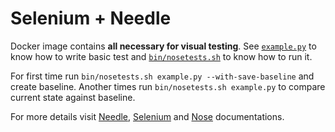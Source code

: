 # Selenium + Needle

Docker image contains **all necessary for visual testing**.
See [`example.py`](example.py) to know how to write basic test
and [`bin/nosetests.sh`](bin/nosetests.sh) to know how to run it.

For first time run `bin/nosetests.sh example.py --with-save-baseline` and create baseline.
Another times run `bin/nosetests.sh example.py` to compare current state against baseline.

For more details visit [Needle](https://needle.readthedocs.io/), [Selenium](https://selenium-python.readthedocs.io/) and [Nose](https://nose.readthedocs.io/) documentations.
